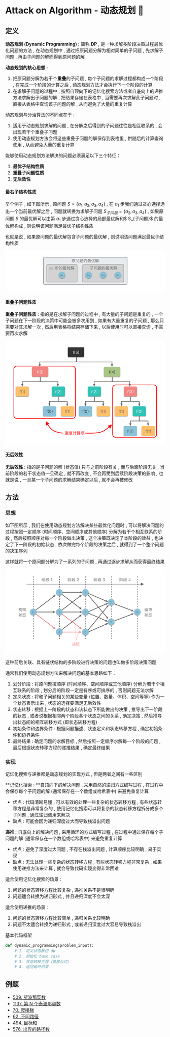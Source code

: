 # Attack on Algorithm - 动态规划 🐝 

## 定义

**动态规划 (Dynamic Programming) :** 简称 **DP** , 是一种求解多阶段决策过程最优化问题的方法 , 在动态规划中 , 通过把原问题分解为相对简单的子问题 , 先求解子问题 , 再由子问题的解而得到原问题的解

**动态规划的核心思想 :**

1. 把原问题分解为若干个**重叠**的子问题 , 每个子问题的求解过程都构成一个阶段 , 在完成一个阶段的计算之后 , 动态规划方法才会执行下一个阶段的计算
2. 在求解子问题的过程中 , 按照自顶向下的记忆化搜索方法或者自底向上的递推方法求解出子问题的解 , 把结果存储在表格中 , 当需要再次求解此子问题时 , 直接从表格中查询该子问题的解 , 从而避免了大量的重复计算

动态规划与分治算法的不同点在于 : 

1. 适用于动态规划求解的问题 , 在分解之后得到的子问题往往是相互联系的 , 会出现若干个重叠子问题
2. 使用动态规划方法会将这些重叠子问题的解保存到表格里 , 供随后的计算查询使用 , 从而避免大量的重复计算

能够使用动态规划方法解决的问题必须满足以下三个特征：

1. **最优子结构性质**
2. **重叠子问题性质**
3. **无后效性**

#### 最右子结构性质

举个例子 , 如下图所示 , 原问题 $S=\{a_1,a_2,a_3,a_4\}$ , 在 $a_1$ 步我们通过贪心选择选出一个当前最优解之后 , 问题就转换为求解子问题 $S_{子问题}=\{a_2,a_3,a_4\}$ , 如果原问题 $S$ 的最优解可以由第 $a_1$ 步通过贪心选择的局部最优解和$ S_{子问题}$ 的最优解构成 , 则说明该问题满足最优子结构性质

也就是说 , 如果原问题的最优解包含子问题的最优解 , 则说明该问题满足最优子结构性质

![dp-01](https://github.com/attack-on-backend/algorithm/blob/master/assert/dp-01.png?raw=true)

#### 重叠子问题性质

**重叠子问题性质 :** 指的是在求解子问题的过程中 , 有大量的子问题是重复的 , 一个子问题在下一阶段的决策中可能会被多次用到 , 如果有大量重复的子问题 , 那么只需要对其求解一次 , 然后用表格将结果存储下来 , 以后使用时可以直接查询 , 不需要再次求解

![dp-02](https://github.com/attack-on-backend/algorithm/blob/master/assert/dp-02.png?raw=true)

#### 无后效性

**无后效性 :** 指的是子问题的解 (状态值) 只与之前阶段有关 , 而与后面阶段无关 , 当前阶段的若干状态值一旦确定 , 就不再改变 , 不会再受到后续阶段决策的影响 , 也就是说 , 一旦某一个子问题的求解结果确定以后 , 就不会再被修改

## 方法

### 思想

如下图所示 , 我们在使用动态规划方法解决某些最优化问题时 , 可以将解决问题的过程按照一定顺序 (时间顺序、空间顺序或其他顺序) 分解为若干个相互联系的阶段 , 然后按照顺序对每一个阶段做出决策 , 这个决策既决定了本阶段的效益 , 也决定了下一阶段的初始状态 , 依次做完每个阶段的决策之后 , 就得到了一个整个问题的决策序列

这样就将一个原问题分解为了一系列的子问题 , 再通过逐步求解从而获得最终结果

![dp-03](https://github.com/attack-on-backend/algorithm/blob/master/assert/dp-03.png?raw=true)

这种前后关联、具有链状结构的多阶段进行决策的问题也叫做多阶段决策问题

通常我们使用动态规划方法来解决问题的基本思路如下：

1. 划分阶段 : 将原问题按顺序 (时间顺序、空间顺序或其他顺序) 分解为若干个相互联系的阶段 , 划分后的阶段⼀定是有序或可排序的 , 否则问题⽆法求解
2. 定义状态 : 将和子问题相关的某些变量 (位置、数量、体积、空间等等) 作为一个状态表示出来 , 状态的选择要满⾜⽆后效性
3. 状态转移 :  根据上一阶段的状态和该状态下所能做出的决策 , 推导出下一阶段的状态 , 或者说根据相邻两个阶段各个状态之间的关系 , 确定决策 , 然后推导出状态间的相互转移方式 (即状态转移方程)
4. 初始条件和边界条件 : 根据问题描述、状态定义和状态转移方程 , 确定初始条件和边界条件
5. 最终结果 : 确定问题的求解目标 , 然后按照一定顺序求解每一个阶段的问题 , 最后根据状态转移方程的递推结果 , 确定最终结果

### 实现

记忆化搜索与递推都是动态规划的实现方式 , 但是两者之间有一些区别

**记忆化搜索 : **自顶向下的解决问题 , 采用自然的递归方式编写过程 , 在过程中会保存每个子问题的解 (通常保存在一个数组或哈希表中) 来避免重复计算

- 优点 : 代码清晰易懂 , 可以有效的处理一些复杂的状态转移方程 , 有些状态转移方程是非常复杂的 , 使用记忆化搜索可以将复杂的状态转移方程拆分成多个子问题 , 通过递归调用来解决
- 缺点 : 可能会因为递归深度过大而导致栈溢出问题

**递推 :** 自底向上的解决问题 , 采用循环的方式编写过程 , 在过程中通过保存每个子问题的解 (通常保存在一个数组或哈希表中) 来避免重复计算

- 优点 : 避免了深度过大问题 , 不存在栈溢出问题 , 计算顺序比较明确 , 易于实现
- 缺点 : 无法处理一些复杂的状态转移方程 , 有些状态转移方程非常复杂 , 如果使用递推方法来计算 , 就会导致代码实现变得非常困难

适合使用记忆化搜索的场景 : 

1. 问题的状态转移方程比较复杂 , 递推关系不是很明确
2. 问题适合转换为递归形式 , 并且递归深度不会太深

适合使用递推的场景 :

1. 问题的状态转移方程比较简单 , 递归关系比较明确
2. 问题不太适合转换为递归形式 , 或者递归深度过大容易导致栈溢出

基本代码框架

```python
def dynamic_programming(problem_input):
    # 1. 定义状态数组 dp
    # 2. 初始化 base case
    # 3. 状态转移方程（递推公式）
    # 4. 返回最终结果
```

## 例题

- [509. 斐波那契数](https://leetcode.cn/problems/fibonacci-number/)
- [1137. 第 N 个泰波那契数](https://leetcode.cn/problems/n-th-tribonacci-number/)
- [70. 爬楼梯](https://leetcode.cn/problems/climbing-stairs/)
- [62. 不同路径](https://leetcode.cn/problems/unique-paths/)
- [494. 目标和](https://leetcode.cn/problems/target-sum/)
- [576. 出界的路径数](https://leetcode.cn/problems/out-of-boundary-paths/)